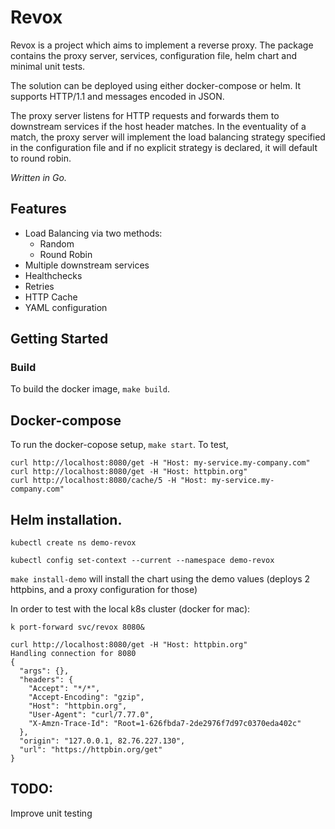 # Revox

Revox is a project which aims to implement a reverse proxy. The package contains the proxy server, services, configuration file, helm chart and minimal unit tests.

The solution can be deployed using either docker-compose or helm.
It supports HTTP/1.1 and messages encoded in JSON.

The proxy server listens for HTTP requests and forwards them to downstream services if the host header matches. In the eventuality of a match, the proxy server will implement the load balancing strategy specified in the configuration file and if no explicit strategy is declared, it will default to round robin.

*Written in Go.*

## Features
- Load Balancing via two methods:
  - Random 
  - Round Robin
- Multiple downstream services
- Healthchecks
- Retries
- HTTP Cache
- YAML configuration

## Getting Started

### Build

To build the docker image, `make build`.

## Docker-compose
To run the docker-copose setup, `make start`.
To test, 
```
curl http://localhost:8080/get -H "Host: my-service.my-company.com"
curl http://localhost:8080/get -H "Host: httpbin.org"
curl http://localhost:8080/cache/5 -H "Host: my-service.my-company.com"

```

## Helm installation.

`kubectl create ns demo-revox`

`kubectl config set-context --current --namespace demo-revox`

`make install-demo` will install the chart using the demo values (deploys 2 httpbins, and a proxy configuration for those)

In order to test with the local k8s cluster (docker for mac):
```
k port-forward svc/revox 8080&

curl http://localhost:8080/get -H "Host: httpbin.org"
Handling connection for 8080
{
  "args": {},
  "headers": {
    "Accept": "*/*",
    "Accept-Encoding": "gzip",
    "Host": "httpbin.org",
    "User-Agent": "curl/7.77.0",
    "X-Amzn-Trace-Id": "Root=1-626fbda7-2de2976f7d97c0370eda402c"
  },
  "origin": "127.0.0.1, 82.76.227.130",
  "url": "https://httpbin.org/get"
}
```


## TODO:

Improve unit testing